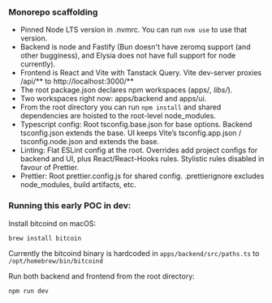 ### Monorepo scaffolding

- Pinned Node LTS version in .nvmrc. You can run `nvm use` to use that version.
- Backend is node and Fastify (Bun doesn't have zeromq support (and other bugginess), and Elysia does not have full support for node currently).
- Frontend is React and Vite with Tanstack Query. Vite dev-server proxies /api/** to http://localhost:3000/**
- The root package.json declares npm workspaces (apps/*, libs/*).
- Two workspaces right now: apps/backend and apps/ui.
- From the root directory you can run `npm install` and shared dependencies are hoisted to the root-level node_modules.
- Typescript config: Root tsconfig.base.json for base options. Backend tsconfig.json extends the base. UI keeps Vite’s tsconfig.app.json / tsconfig.node.json and extends the base.
- Linting: Flat ESLint config at the root. Overrides add project configs for backend and UI, plus React/React-Hooks rules. Stylistic rules disabled in favour of Prettier.
- Prettier: Root prettier.config.js for shared config. .prettierignore excludes node_modules, build artifacts, etc.

### Running this early POC in dev:

Install bitcoind on macOS:

```bash
brew install bitcoin
```

Currently the bitcoind binary is hardcoded in `apps/backend/src/paths.ts` to `/opt/homebrew/bin/bitcoind`

Run both backend and frontend from the root directory:

```bash
npm run dev
```